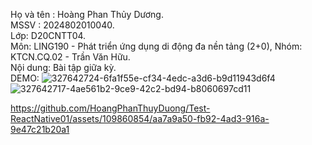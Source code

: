 Họ và tên : Hoàng Phan Thủy Dương.<br />
MSSV : 2024802010040.<br />
Lớp: D20CNTT04.<br />
Môn: LING190 - Phát triển ứng dụng di động đa nền tảng (2+0), Nhóm: KTCN.CQ.02 - Trần Văn Hữu. <br />
Nội dung: Bài tập giữa kỳ.<br />
DEMO:
![327642724-6fa1f55e-cf34-4edc-a3d6-b9d11943d6f4](https://github.com/HoangPhanThuyDuong/Test-ReactNative01/assets/109860854/02edddc1-e516-461e-ab04-1a7737cd7b07)
![327642717-4ae561b2-9ce9-42c2-bd94-b8060697cd11](https://github.com/HoangPhanThuyDuong/Test-ReactNative01/assets/109860854/c5e100c2-5f11-422c-a11b-1518b4770414)

https://github.com/HoangPhanThuyDuong/Test-ReactNative01/assets/109860854/aa7a9a50-fb92-4ad3-916a-9e47c21b20a1
